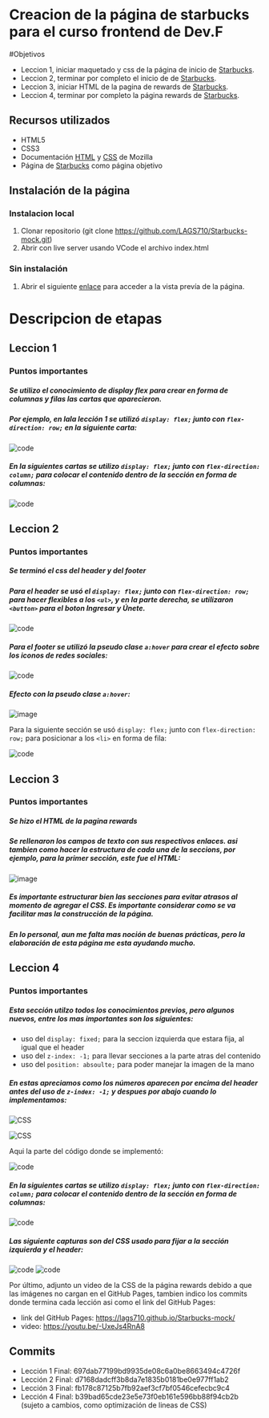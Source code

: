 # Creacion de la página de starbucks para el curso frontend de Dev.F

#Objetivos 

- Leccion 1, iniciar maquetado y css de la página de inicio de [Starbucks](https://www.starbucks.com.mx/).
- Leccion 2, terminar por completo el inicio de de [Starbucks](https://www.starbucks.com.mx/).
- Leccion 3, iniciar HTML de la pagina de rewards de [Starbucks](https://rewards.starbucks.mx/).
- Leccion 4, terminar por completo la página rewards de [Starbucks](https://rewards.starbucks.mx/).

## Recursos utilizados

- HTML5
- CSS3
- Documentación [HTML](https://developer.mozilla.org/en-US/docs/Web/HTML) y [CSS](https://developer.mozilla.org/es/docs/Web/CSS) de Mozilla
- Página de [Starbucks](https://www.starbucks.com.mx/) como página objetivo

## Instalación de la página

### Instalacion local

1. Clonar repositorio (git clone https://github.com/LAGS710/Starbucks-mock.git)
2. Abrir con live server usando VCode el archivo index.html

### Sin instalación

1. Abrir el siguiente [enlace](https://lags710.github.io/Starbucks-mock/) para acceder a la vista prevía de la página.

# Descripcion de etapas

## Leccion 1
### Puntos importantes

##### Se utilizo el conocimiento de display flex para crear en forma de columnas y filas las cartas que aparecieron.

##### Por ejemplo, en lala lección 1 se utilizó `display: flex;` junto con `flex-direction: row;` en la siguiente carta:

![code](https://i.ibb.co/7vrNXBX/Captura-de-pantalla-2024-11-30-214847.png)

##### En la siguientes cartas se utilizo `display: flex;` junto con `flex-direction: column;` para colocar el contenido dentro de la sección en forma de columnas:

![code](https://i.ibb.co/TbPQNwd/Captura-de-pantalla-2024-11-30-215622.png)

## Leccion 2
### Puntos importantes

##### Se terminó el css del header y del footer

##### Para el header se usó el `display: flex;` junto con `flex-direction: row;` para hacer flexibles a los `<ul>`, y en la parte derecha, se utilizaron `<button>` para el boton Ingresar y Únete.

![code](https://i.ibb.co/S5b71WT/Captura-de-pantalla-2024-11-30-220928.png)

##### Para el footer se utilizó la pseudo clase `a:hover` para crear el efecto sobre los iconos de redes sociales:

![code](https://i.ibb.co/6gLVTmm/Captura-de-pantalla-2024-11-30-221433.png)

##### Efecto con la pseudo clase `a:hover`:

![image](https://github.com/user-attachments/assets/9857b879-6358-477e-9381-4888998bf7d6)

Para la siguiente sección se usó `display: flex;` junto con `flex-direction: row;` para posicionar a los `<li>` en forma de fila:

![code](https://i.ibb.co/bNDnffV/Captura-de-pantalla-2024-11-30-222005.png)

## Leccion 3
### Puntos importantes

##### Se hizo el HTML de la pagina rewards

##### Se rellenaron los campos de texto con sus respectivos enlaces. asi tambien como hacer la estructura de cada una de la seccions, por ejemplo, para la primer sección, este fue el HTML:

![image](https://github.com/user-attachments/assets/c89767ed-796e-4980-9d65-473cbe2ad551)

##### Es importante estructurar bien las secciones para evitar atrasos al momento de agregar el CSS. Es importante considerar como se va facilitar mas la construcción de la página.
##### En lo personal, aun me falta mas noción de buenas prácticas, pero la elaboración de esta página me esta ayudando mucho.




## Leccion 4
### Puntos importantes

##### Esta sección utilzo todos los conocimientos previos, pero algunos nuevos, entre los mas importantes son los siguientes:

- uso del `display: fixed;` para la seccion izquierda que estara fija, al igual que el header
- uso del `z-index: -1;` para llevar secciones a la parte atras del contenido
- uso del `position: absoulte;` para poder manejar la imagen de la mano

  

##### En estas apreciamos como los números aparecen por encima del header antes del uso de `z-index: -1;` y despues por abajo cuando lo implementamos:

![CSS](https://i.ibb.co/MR497Sx/Captura-de-pantalla-2024-11-30-224259.png)

![CSS](https://i.ibb.co/N6c7kxb/Captura-de-pantalla-2024-11-30-224104.png)

Aqui la parte del código donde se implementó:

![code](https://i.ibb.co/c2KpmC5/Captura-de-pantalla-2024-11-30-224514.png)

##### En la siguientes cartas se utilizo `display: flex;` junto con `flex-direction: column;` para colocar el contenido dentro de la sección en forma de columnas:

![code](https://i.ibb.co/P1w6CNh/Captura-de-pantalla-2024-11-30-223201.png)

##### Las siguiente capturas son del CSS usado para fijar a la sección izquierda y el header:

![code](https://i.ibb.co/4pZ2wvk/Captura-de-pantalla-2024-11-30-224840.png)
![code](https://i.ibb.co/17VDMTx/Captura-de-pantalla-2024-11-30-224902.png)

Por último, adjunto un video de la CSS de la página rewards debido a que las imágenes no cargan en el GitHub Pages, tambien indico los commits donde termina cada lección asi como el link del GitHub Pages:

- link del GitHub Pages: https://lags710.github.io/Starbucks-mock/
- video: https://youtu.be/-UxeJs4RnA8

## Commits

- Lección 1 Final: 697dab77199bd9935de08c6a0be8663494c4726f 
- Lección 2 Final: d7168dadcff3b8da7e1835b0181be0e977ff1ab2
- Lección 3 Final: fb178c87125b7fb92aef3cf7bf0546cefecbc9c4
- Lección 4 Final: b39bad65cde23e5e73f0eb161e596bb88f94cb2b (sujeto a cambios, como optimización de lineas de CSS)
